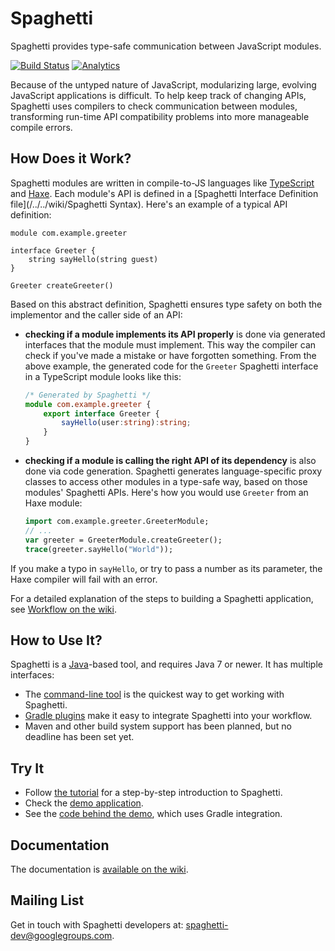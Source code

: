 Spaghetti
=========

Spaghetti provides type-safe communication between JavaScript modules.

[![Build Status](https://travis-ci.org/prezi/spaghetti.svg)](https://travis-ci.org/prezi/spaghetti)
[![Analytics](https://ga-beacon.appspot.com/UA-54695510-1/github.com/prezi/spaghetti)](https://github.com/igrigorik/ga-beacon)

Because of the untyped nature of JavaScript, modularizing large, evolving JavaScript applications is difficult. To help keep track of changing APIs, Spaghetti uses compilers to check communication between modules, transforming run-time API compatibility problems into more manageable compile errors.

## How Does it Work?

Spaghetti modules are written in compile-to-JS languages like [TypeScript](http://typescriptlang.org) and [Haxe](http://haxe.org). Each module's API is defined in a [Spaghetti Interface Definition file](/../../wiki/Spaghetti Syntax). Here's an example of a typical API definition:

```
module com.example.greeter

interface Greeter {
    string sayHello(string guest)
}

Greeter createGreeter()
```

Based on this abstract definition, Spaghetti ensures type safety on both the implementor and the caller side of an API:

* **checking if a module implements its API properly** is done via generated interfaces that the module must implement. This way the compiler can check if you've made a mistake or have forgotten something. From the above example, the generated code for the `Greeter` Spaghetti interface in a TypeScript module looks like this:

    ```typescript
    /* Generated by Spaghetti */
    module com.example.greeter {
        export interface Greeter {
            sayHello(user:string):string;
        }
    }
    ```

* **checking if a module is calling the right API of its dependency** is also done via code generation. Spaghetti generates language-specific proxy classes to access other modules in a type-safe way, based on those modules' Spaghetti APIs. Here's how you would use `Greeter` from an Haxe module:

    ```haxe
    import com.example.greeter.GreeterModule;
    // ...
    var greeter = GreeterModule.createGreeter();
    trace(greeter.sayHello("World"));
    ```

If you make a typo in `sayHello`, or try to pass a number as its parameter, the Haxe compiler will fail with an error.

For a detailed explanation of the steps to building a Spaghetti application, see [Workflow on the wiki](../../wiki/Workflow).

## How to Use It?

Spaghetti is a [Java](http://java.oracle.com)-based tool, and requires Java 7 or newer. It has multiple interfaces:

* The [command-line tool](spaghetti) is the quickest way to get working with Spaghetti.
* [Gradle plugins](gradle-spaghetti-plugin/README.md) make it easy to integrate Spaghetti into your workflow.
* Maven and other build system support has been planned, but no deadline has been set yet.

## Try It

* Follow [the tutorial](/../../wiki/Tutorial) for a step-by-step introduction to Spaghetti.
* Check the [demo application](http://prezi.github.io/spaghetti/demo).
* See the [code behind the demo](spaghetti-gradle-example), which uses Gradle integration.

## Documentation

The documentation is [available on the wiki](/../../wiki).

## Mailing List

Get in touch with Spaghetti developers at: [spaghetti-dev@googlegroups.com](https://groups.google.com/forum/#!forum/spaghetti-dev).
